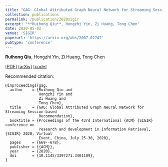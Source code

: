 ```yaml
---
title: "GAG: Global Attributed Graph Neural Network for Streaming Session-based Recommendation"
collection: publications
permalink: /publication/2020sigir
excerpt: '**Ruihong Qiu**, Hongzhi Yin, Zi Huang, Tong Chen'
date: 2020-05-02
venue: 'SIGIR'
paperurl: 'https://arxiv.org/abs/2007.02747'
pubtype: 'conference'
---
```

**Ruihong Qiu**, Hongzhi Yin, Zi Huang, Tong Chen

[\[PDF\]](https://dl.acm.org/doi/abs/10.1145/3397271.3401109)
[\[arXiv\]](https://arxiv.org/abs/2007.02747)
[\[code\]](https://github.com/RuihongQiu/GAG)

Recommended citation:
```
@inproceedings{gag,
  author    = {Ruihong Qiu and
               Hongzhi Yin and
               Zi Huang and
               Tong Chen},
  title     = {GAG: Global Attributed Graph Neural Network for Streaming Session-based
               Recommendation},
  booktitle = {Proceedings of the 43rd International {ACM} {SIGIR} conference on
               research and development in Information Retrieval, {SIGIR} 2020, Virtual
               Event, China, July 25-30, 2020},
  pages     = {669--678},
  publisher = {{ACM}},
  year      = {2020},
  doi       = {10.1145/3397271.3401109},
}
```